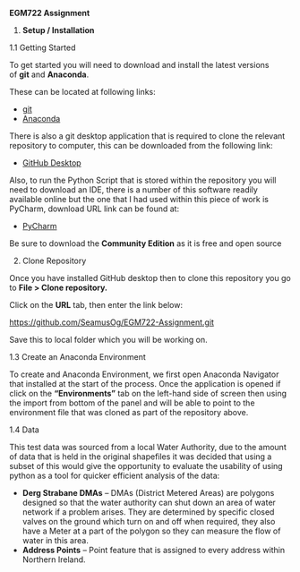 ﻿**EGM722 Assignment**

1. **Setup / Installation**

1.1 Getting Started

To get started you will need to download and install the latest versions of **git** and **Anaconda**.

These can be located at following links:

- [git](https://git-scm.com/downloads)
- [Anaconda](https://docs.anaconda.com/anaconda/install/)

There is also a git desktop application that is required to clone the relevant repository to computer, this can be downloaded from the following link:

- [GitHub Desktop](https://desktop.github.com/)

Also, to run the Python Script that is stored within the repository you will need to download an IDE, there is a number of this software readily available online but the one that I had used within this piece of work is PyCharm, download URL link can be found at:

- [PyCharm](https://www.jetbrains.com/pycharm/download/#section=windows)

Be sure to download the **Community Edition** as it is free and open source

2. Clone Repository

Once you have installed GitHub desktop then to clone this repository you go to **File > Clone repository.**

Click on the **URL** tab, then enter the link below:

<https://github.com/SeamusOg/EGM722-Assignment.git>

Save this to local folder which you will be working on.

1.3 Create an Anaconda Environment

To create and Anaconda Environment, we first open Anaconda Navigator that installed at the start of the process. Once the application is opened if click on the **“Environments”** tab on the left-hand side of screen then using the import from bottom of the panel and will be able to point to the environment file that was cloned as part of the repository above.

1.4 Data

This test data was sourced from a local Water Authority, due to the amount of data that is held in the original shapefiles it was decided that using a subset of this would give the opportunity to evaluate the usability of using python as a tool for quicker efficient analysis of the data:

- **Derg Strabane DMAs** – DMAs (District Metered Areas) are polygons designed so that the water authority can shut down an area of water network if a problem arises. They are determined by specific closed valves on the ground which turn on and off when required, they also have a Meter at a part of the polygon so they can measure the flow of water in this area.
- **Address Points** – Point feature that is assigned to every address within Northern Ireland.

